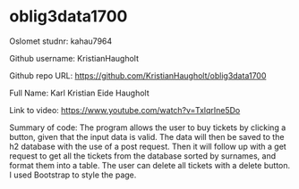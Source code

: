 # oblig3data1700
Oslomet studnr: kahau7964

Github username: KristianHaugholt

Github repo URL: https://github.com/KristianHaugholt/oblig3data1700

Full Name: Karl Kristian Eide Haugholt

Link to video: https://www.youtube.com/watch?v=TxlqrIne5Do

Summary of code: 
The program allows the user to buy tickets by clicking a button,
given that the input data is valid.
The data will then be saved to the h2 database with the use
of a post request. Then it will follow up with a get request
to get all the tickets from the database sorted by surnames,
and format them into a table. The user can delete all tickets
with a delete button. I used Bootstrap to style the page.
